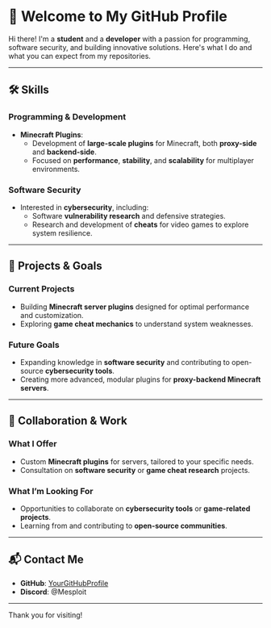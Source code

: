 # 🌟 Welcome to My GitHub Profile  

Hi there! I'm a **student** and a **developer** with a passion for programming, software security, and building innovative solutions. Here's what I do and what you can expect from my repositories.  

---

## 🛠️ Skills  

### Programming & Development  
- **Minecraft Plugins**:  
  - Development of **large-scale plugins** for Minecraft, both **proxy-side** and **backend-side**.  
  - Focused on **performance**, **stability**, and **scalability** for multiplayer environments.  

### Software Security  
- Interested in **cybersecurity**, including:  
  - Software **vulnerability research** and defensive strategies.  
  - Research and development of **cheats** for video games to explore system resilience.  

---

## 📂 Projects & Goals  

### Current Projects  
- Building **Minecraft server plugins** designed for optimal performance and customization. 
- Exploring **game cheat mechanics** to understand system weaknesses.

### Future Goals  
- Expanding knowledge in **software security** and contributing to open-source **cybersecurity tools**.  
- Creating more advanced, modular plugins for **proxy-backend Minecraft servers**.  

---

## 🤝 Collaboration & Work  

### What I Offer  
- Custom **Minecraft plugins** for servers, tailored to your specific needs.  
- Consultation on **software security** or **game cheat research** projects.  

### What I’m Looking For  
- Opportunities to collaborate on **cybersecurity tools** or **game-related projects**.  
- Learning from and contributing to **open-source communities**.  

---

## 📬 Contact Me  

- **GitHub**: [YourGitHubProfile](https://github.com/BazzoniEdoaddo)  
- **Discord**:
@Mesploit

---

Thank you for visiting!